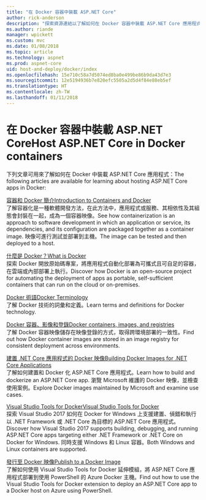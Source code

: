 ```yaml
---
title: "在 Docker 容器中裝載 ASP.NET Core"
author: rick-anderson
description: "探索資源連結以了解如何在 Docker 容器中裝載 ASP.NET Core 應用程式。"
ms.author: riande
manager: wpickett
ms.custom: mvc
ms.date: 01/08/2018
ms.topic: article
ms.technology: aspnet
ms.prod: aspnet-core
uid: host-and-deploy/docker/index
ms.openlocfilehash: 15e710c58a7d5074ed8ba0e499be86b9da43d7e3
ms.sourcegitcommit: 12e5194936b7e820efc5505a2d5d4f84e88eb5ef
ms.translationtype: HT
ms.contentlocale: zh-TW
ms.lasthandoff: 01/11/2018
---
```

# <a name="host-aspnet-core-in-docker-containers"></a><span data-ttu-id="03d1c-103">在 Docker 容器中裝載 ASP.NET Core</span><span class="sxs-lookup"><span data-stu-id="03d1c-103">Host ASP.NET Core in Docker containers</span></span>

<span data-ttu-id="03d1c-104">下列文章可用來了解如何在 Docker 中裝載 ASP.NET Core 應用程式：</span><span class="sxs-lookup"><span data-stu-id="03d1c-104">The following articles are available for learning about hosting ASP.NET Core apps in Docker:</span></span>

[<span data-ttu-id="03d1c-105">容器和 Docker 簡介</span><span class="sxs-lookup"><span data-stu-id="03d1c-105">Introduction to Containers and Docker</span></span>](/dotnet/standard/microservices-architecture/container-docker-introduction/index)  
<span data-ttu-id="03d1c-106">了解容器化是一種軟體開發方法，在此方法中，應用程式或服務、其相依性及其組態會封裝在一起，成為一個容器映像。</span><span class="sxs-lookup"><span data-stu-id="03d1c-106">See how containerization is an approach to software development in which an application or service, its dependencies, and its configuration are packaged together as a container image.</span></span> <span data-ttu-id="03d1c-107">映像可進行測試並部署到主機。</span><span class="sxs-lookup"><span data-stu-id="03d1c-107">The image can be tested and then deployed to a host.</span></span>

[<span data-ttu-id="03d1c-108">什麼是 Docker？</span><span class="sxs-lookup"><span data-stu-id="03d1c-108">What is Docker</span></span>](/dotnet/standard/microservices-architecture/container-docker-introduction/docker-defined)  
<span data-ttu-id="03d1c-109">探索 Docker 開放原始碼專案，將應用程式自動化部署為可攜式且可自足的容器，在雲端或內部部署上執行。</span><span class="sxs-lookup"><span data-stu-id="03d1c-109">Discover how Docker is an open-source project for automating the deployment of apps as portable, self-sufficient containers that can run on the cloud or on-premises.</span></span>

[<span data-ttu-id="03d1c-110">Docker 術語</span><span class="sxs-lookup"><span data-stu-id="03d1c-110">Docker Terminology</span></span>](/dotnet/standard/microservices-architecture/container-docker-introduction/docker-terminology)  
<span data-ttu-id="03d1c-111">了解 Docker 技術的詞彙和定義。</span><span class="sxs-lookup"><span data-stu-id="03d1c-111">Learn terms and definitions for Docker technology.</span></span>

[<span data-ttu-id="03d1c-112">Docker 容器、影像和登錄</span><span class="sxs-lookup"><span data-stu-id="03d1c-112">Docker containers, images, and registries</span></span>](/dotnet/standard/microservices-architecture/container-docker-introduction/docker-containers-images-registries)  
<span data-ttu-id="03d1c-113">了解 Docker 容器映像儲存在映像登錄的方式，取得跨環境部署的一致性。</span><span class="sxs-lookup"><span data-stu-id="03d1c-113">Find out how Docker container images are stored in an image registry for consistent deployment across environments.</span></span>

[<span data-ttu-id="03d1c-114">建置 .NET Core 應用程式的 Docker 映像</span><span class="sxs-lookup"><span data-stu-id="03d1c-114">Building Docker Images for .NET Core Applications</span></span>](/dotnet/articles/core/docker/building-net-docker-images)  
<span data-ttu-id="03d1c-115">了解如何建置和 Docker 化 ASP.NET Core 應用程式。</span><span class="sxs-lookup"><span data-stu-id="03d1c-115">Learn how to build and dockerize an ASP.NET Core app.</span></span> <span data-ttu-id="03d1c-116">瀏覽 Microsoft 維護的 Docker 映像，並檢查使用案例。</span><span class="sxs-lookup"><span data-stu-id="03d1c-116">Explore Docker images maintained by Microsoft and examine use cases.</span></span>

[<span data-ttu-id="03d1c-117">Visual Studio Tools for Docker</span><span class="sxs-lookup"><span data-stu-id="03d1c-117">Visual Studio Tools for Docker</span></span>](xref:host-and-deploy/docker/visual-studio-tools-for-docker)  
<span data-ttu-id="03d1c-118">探索 Visual Studio 2017 如何在 Docker for Windows 上支援建置、偵錯和執行以 .NET Framework 或 .NET Core 為目標的 ASP.NET Core 應用程式。</span><span class="sxs-lookup"><span data-stu-id="03d1c-118">Discover how Visual Studio 2017 supports building, debugging, and running ASP.NET Core apps targeting either .NET Framework or .NET Core on Docker for Windows.</span></span> <span data-ttu-id="03d1c-119">同時支援 Windows 和 Linux 容器。</span><span class="sxs-lookup"><span data-stu-id="03d1c-119">Both Windows and Linux containers are supported.</span></span>

[<span data-ttu-id="03d1c-120">發行至 Docker 映像</span><span class="sxs-lookup"><span data-stu-id="03d1c-120">Publish to a Docker Image</span></span>](/azure/vs-azure-tools-docker-hosting-web-apps-in-docker)  
<span data-ttu-id="03d1c-121">了解如何使用 Visual Studio Tools for Docker 延伸模組，將 ASP.NET Core 應用程式部署到使用 PowerShell 的 Azure Docker 主機。</span><span class="sxs-lookup"><span data-stu-id="03d1c-121">Find out how to use the Visual Studio Tools for Docker extension to deploy an ASP.NET Core app to a Docker host on Azure using PowerShell.</span></span>
